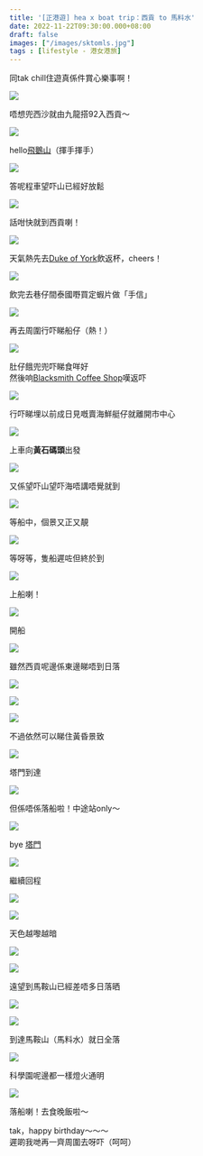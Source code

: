 ```yaml
---
title: '[正港遊] hea x boat trip：西貢 to 馬料水'
date: 2022-11-22T09:30:00.000+08:00
draft: false
images: ["/images/sktomls.jpg"]
tags : [lifestyle - 港女港旅]
---
```


同tak chill住遊真係件賞心樂事啊！    

![](/images/sktomls1.jpg)

唔想兜西沙就由九龍搭92入西貢～

![](/images/sktomls2.jpg)

hello[飛鵝山](https://hidie.net/kowloonpeak/)（揮手揮手）  

![](/images/sktomls3.jpg)

答呢程車望吓山已經好放鬆  

![](/images/sktomls4.jpg)

話咁快就到西貢喇！

![](/images/sktomls5.jpg)

天氣熱先去[Duke of York](https://hidie.net/blackthorn/)飲返杯，cheers！

![](/images/sktomls6.jpg)

飲完去巷仔間泰國嘢買定蝦片做「手信」  

![](/images/sktomls7.jpg)

再去周圍行吓睇船仔（熱！）

![](/images/sktomls8.jpg)

肚仔餓兜兜吓睇食咩好  
然後响[Blacksmith Coffee Shop](https://hidie.net/blacksmith/)嘆返吓  

![](/images/sktomls9.jpg)

行吓睇埋以前成日見嘅賣海鮮艇仔就離開市中心

![](/images/sktomls10.jpg)

上車向**黃石碼頭**出發

![](/images/sktomls10.jpg)

又係望吓山望吓海唔講唔覺就到

![](/images/sktomls11.jpg)

等船中，個景又正又靚

![](/images/sktomls12.jpg)

等呀等，隻船遲咗但終於到

![](/images/sktomls13.jpg)

上船喇！

![](/images/sktomls14.jpg)

開船

![](/images/sktomls15.jpg)

雖然西貢呢邊係東邊睇唔到日落

![](/images/sktomls16.jpg)

![](/images/sktomls17.jpg)

![](/images/sktomls18.jpg)

不過依然可以睇住黃昏景致

![](/images/sktomls19.jpg)

塔門到達

![](/images/sktomls20.jpg)

但係唔係落船啦！中途站only～

![](/images/sktomls21.jpg)

bye [塔門](https://hidie.net/tapmun/)

![](/images/sktomls22.jpg)

繼續回程

![](/images/sktomls23.jpg)

![](/images/sktomls24.jpg)

天色越嚟越暗

![](/images/sktomls25.jpg)

![](/images/sktomls26.jpg)

遠望到馬鞍山已經差唔多日落晒

![](/images/sktomls27.jpg)


![](/images/sktomls28.jpg)

到達馬鞍山（馬料水）就日全落

![](/images/sktomls29.jpg)

科學園呢邊都一樣燈火通明

![](/images/sktomls30.jpg)

落船喇！去食晚飯啦～  


tak，happy birthday～～～  
遲啲我哋再一齊周圍去呀吓（呵呵）  
